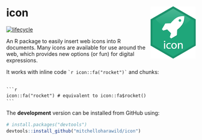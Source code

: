 
<!-- README.md is generated from README.Rmd. Please edit that file -->

# icon <img src="man/figure/logo.png" align="right" />

[![lifecycle](https://img.shields.io/badge/lifecycle-experimental-orange.svg)](https://www.tidyverse.org/lifecycle/#experimental)
<!-- [![Travis-CI Build Status](https://travis-ci.org/earowang/icon.svg?branch=master)](https://travis-ci.org/earowang/icon) -->
<!-- [![CRAN_Status_Badge](http://www.r-pkg.org/badges/version/icon)](https://cran.r-project.org/package=icon) -->
<!-- [![Downloads](http://cranlogs.r-pkg.org/badges/icon?color=brightgreen)](https://cran.r-project.org/package=icon) -->

An R package to easily insert web icons into R documents. Many icons are
available for use around the web, which provides new options (or fun)
for digital expressions.

It works with inline code `` `r icon::fa("rocket")` `` and chunks:

```` 

```r
icon::fa("rocket") # equivalent to icon::fa$rocket()
```
````

The **development** version can be installed from GitHub using:

``` r
# install.packages("devtools")
devtools::install_github("mitchelloharawild/icon")
```
